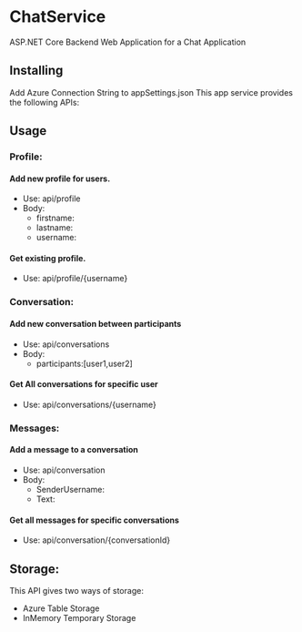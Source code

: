 # ChatService
ASP.NET Core Backend Web Application for a Chat Application
## Installing
Add Azure Connection String to appSettings.json
This app service provides the following APIs:
## Usage
### Profile:
#### Add new profile for users.
* Use: api/profile 
* Body: 
  * firstname:
  * lastname:
  * username:

#### Get existing profile.
* Use: api/profile/{username}



### Conversation:
#### Add new conversation between participants
* Use: api/conversations
* Body: 
  * participants:[user1,user2]

#### Get All conversations for specific user
* Use: api/conversations/{username}



### Messages:
#### Add a message to a conversation
* Use: api/conversation
* Body: 
  * SenderUsername:
  * Text:

#### Get all messages for specific conversations
* Use: api/conversation/{conversationId}

## Storage:
This API gives two ways of storage:
* Azure Table Storage
* InMemory Temporary Storage
